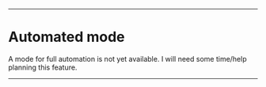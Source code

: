 
***

# Automated mode

A mode for full automation is not yet available. I will need some time/help planning this feature.

***
